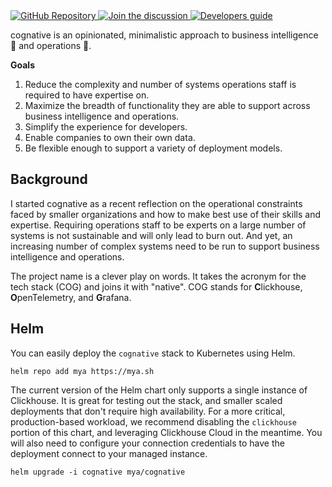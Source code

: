 <div align="left">
    <a href="https://github.com/mjpitz/cognative/">
        <img alt="GitHub Repository" src="https://img.shields.io/badge/github_repository-gray?style=for-the-badge"/>
    </a>
    <a href="https://github.com/mjpitz/cognative/discussions">
        <img alt="Join the discussion" src="https://img.shields.io/badge/join_the_discussion!-blueviolet?style=for-the-badge"/>
    </a>
    <a href="https://github.com/mjpitz/cognative/blob/main/DEVELOPING.md">
        <img alt="Developers guide" src="https://img.shields.io/badge/developers_guide-blue?style=for-the-badge"/>
    </a>
</div>

cognative is an opinionated, minimalistic approach to business intelligence 🧠 and operations 🚨.

**Goals**

1. Reduce the complexity and number of systems operations staff is required to have expertise on.
2. Maximize the breadth of functionality they are able to support across business intelligence and operations.
3. Simplify the experience for developers.
4. Enable companies to own their own data.
5. Be flexible enough to support a variety of deployment models.

## Background

I started cognative as a recent reflection on the operational constraints faced by smaller organizations and how to
make best use of their skills and expertise. Requiring operations staff to be experts on a large number of systems
is not sustainable and will only lead to burn out. And yet, an increasing number of complex systems need to be run to
support business intelligence and operations.

The project name is a clever play on words. It takes the acronym for the tech stack (COG) and joins it with "native".
COG stands for **C**lickhouse, **O**penTelemetry, and **G**rafana.

## Helm

You can easily deploy the `cognative` stack to Kubernetes using Helm.

```shell
helm repo add mya https://mya.sh
```

The current version of the Helm chart only supports a single instance of Clickhouse. It is great for testing out the
stack, and smaller scaled deployments that don't require high availability. For a more critical, production-based
workload, we recommend disabling the `clickhouse` portion of this chart, and leveraging Clickhouse Cloud in the
meantime. You will also need to configure your connection credentials to have the deployment connect to your managed
instance.

```shell
helm upgrade -i cognative mya/cognative
```
